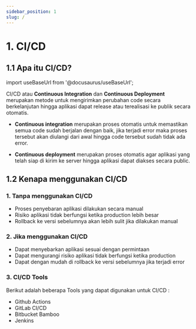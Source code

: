 ```yaml
---
sidebar_position: 1
slug: /
---
```


# 1. CI/CD

## 1.1 Apa itu CI/CD?

import useBaseUrl from '@docusaurus/useBaseUrl';

CI/CD atau **Continuous Integration** dan **Continuous Deployment** merupakan metode untuk mengirimkan perubahan code secara berkelanjutan hingga aplikasi dapat release atau terealisasi ke publik secara otomatis.

- **Continuous integration** merupakan proses otomatis untuk memastikan semua code sudah berjalan dengan baik, jika terjadi error maka proses tersebut akan diulangi dari awal hingga code tersebut sudah tidak ada error.

- **Continuous deployment** merupakan proses otomatis agar aplikasi yang telah siap di kirim ke server hingga aplikasi dapat diakses secara public.

## 1.2 Kenapa menggunakan CI/CD

### 1. Tanpa menggunakan CI/CD

- Proses penyebaran aplikasi dilakukan secara manual
- Risiko aplikasi tidak berfungsi ketika production lebih besar
- Rollback ke versi sebelumnya akan lebih sulit jika dilakukan manual

### 2. Jika menggunakan CI/CD

- Dapat menyebarkan aplikasi sesuai dengan permintaan
- Dapat mengurangi risiko aplikasi tidak berfungsi ketika production
- Dapat dengan mudah di rollback ke versi sebelumnya jika terjadi error

### 3. CI/CD Tools

Berikut adalah beberapa Tools yang dapat digunakan untuk CI/CD :

- Github Actions
- GitLab CI/CD
- Bitbucket Bamboo
- Jenkins

